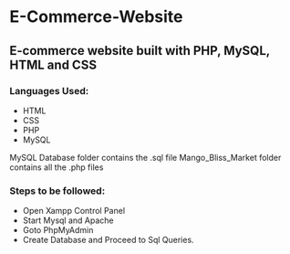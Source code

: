 # E-Commerce-Website
## E-commerce website built with PHP, MySQL, HTML and CSS
### Languages Used:
- HTML
- CSS
- PHP
- MySQL

 MySQL Database folder contains the .sql file
 Mango_Bliss_Market folder contains all the .php files
### Steps to be followed:
- Open Xampp Control Panel
- Start Mysql and Apache
- Goto PhpMyAdmin
- Create Database and Proceed to Sql Queries.

